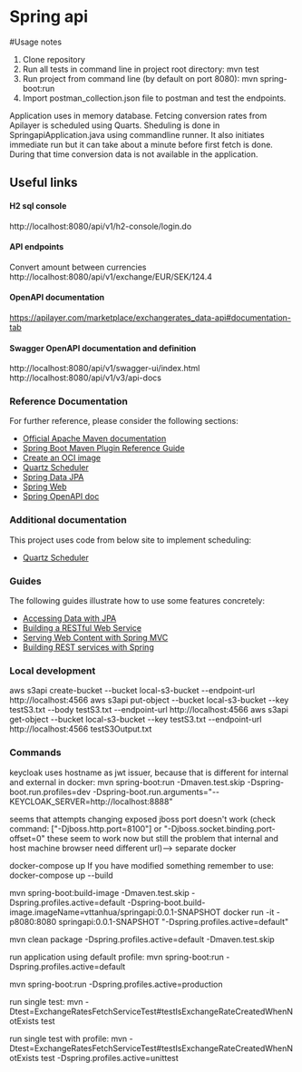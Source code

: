 # Spring api

#Usage notes

1. Clone repository
2. Run all tests in command line in project root directory: mvn  test
3. Run project from command line (by default on port 8080): mvn  spring-boot:run 
4. Import postman_collection.json file to postman and test the endpoints.

Application uses in memory database. Fetcing conversion rates from Apilayer is
scheduled using Quarts. Sheduling is done in SpringapiApplication.java using commandline runner. 
It also initiates immediate run but it can take about a minute before first fetch is done. During that time
conversion data is not available in the application. 

## Useful links

#### H2 sql console
http://localhost:8080/api/v1/h2-console/login.do

#### API endpoints
Convert amount between currencies
http://localhost:8080/api/v1/exchange/EUR/SEK/124.4 

#### OpenAPI documentation
https://apilayer.com/marketplace/exchangerates_data-api#documentation-tab

#### Swagger OpenAPI documentation and definition
http://localhost:8080/api/v1/swagger-ui/index.html
http://localhost:8080/api/v1/v3/api-docs

### Reference Documentation
For further reference, please consider the following sections:

* [Official Apache Maven documentation](https://maven.apache.org/guides/index.html)
* [Spring Boot Maven Plugin Reference Guide](https://docs.spring.io/spring-boot/docs/2.7.0/maven-plugin/reference/html/)
* [Create an OCI image](https://docs.spring.io/spring-boot/docs/2.7.0/maven-plugin/reference/html/#build-image)
* [Quartz Scheduler](https://docs.spring.io/spring-boot/docs/2.7.0/reference/htmlsingle/#boot-features-quartz)
* [Spring Data JPA](https://docs.spring.io/spring-boot/docs/2.7.0/reference/htmlsingle/#boot-features-jpa-and-spring-data)
* [Spring Web](https://docs.spring.io/spring-boot/docs/2.7.0/reference/htmlsingle/#boot-features-developing-web-applications)
* [Spring OpenAPI doc](https://springdoc.org/)

### Additional documentation

This project uses code from below site to implement scheduling:
* [Quartz Scheduler](https://stackabuse.com/guide-to-quartz-with-spring-boot-job-scheduling-and-automation/)


### Guides
The following guides illustrate how to use some features concretely:

* [Accessing Data with JPA](https://spring.io/guides/gs/accessing-data-jpa/)
* [Building a RESTful Web Service](https://spring.io/guides/gs/rest-service/)
* [Serving Web Content with Spring MVC](https://spring.io/guides/gs/serving-web-content/)
* [Building REST services with Spring](https://spring.io/guides/tutorials/bookmarks/)


### Local development
aws s3api create-bucket --bucket local-s3-bucket  --endpoint-url http://localhost:4566
aws s3api put-object  --bucket local-s3-bucket  --key testS3.txt  --body testS3.txt  --endpoint-url http://localhost:4566
aws s3api get-object  --bucket local-s3-bucket  --key testS3.txt  --endpoint-url http://localhost:4566  testS3Output.txt

### Commands

keycloak uses hostname as jwt issuer, because that is different for internal and external in docker:
mvn spring-boot:run -Dmaven.test.skip -Dspring-boot.run.profiles=dev -Dspring-boot.run.arguments="--KEYCLOAK_SERVER=http://localhost:8888"

seems that attempts changing exposed jboss port doesn't work 
(check  command: ["-Djboss.http.port=8100"] or "-Djboss.socket.binding.port-offset=0"
these seem to work now but still the problem that internal and host machine browser need different url)--> separate docker 

docker-compose up
If you have modified something remember to use:
docker-compose up --build

mvn spring-boot:build-image -Dmaven.test.skip -Dspring.profiles.active=default  -Dspring-boot.build-image.imageName=vttanhua/springapi:0.0.1-SNAPSHOT
docker run -it -p8080:8080 springapi:0.0.1-SNAPSHOT  "-Dspring.profiles.active=default"

mvn clean package -Dspring.profiles.active=default -Dmaven.test.skip

run application using default profile:
mvn spring-boot:run -Dspring.profiles.active=default

mvn spring-boot:run -Dspring.profiles.active=production

run single test:
mvn -Dtest=ExchangeRatesFetchServiceTest#testIsExchangeRateCreatedWhenNotExists test

run single test with profile:
mvn -Dtest=ExchangeRatesFetchServiceTest#testIsExchangeRateCreatedWhenNotExists test -Dspring.profiles.active=unittest
